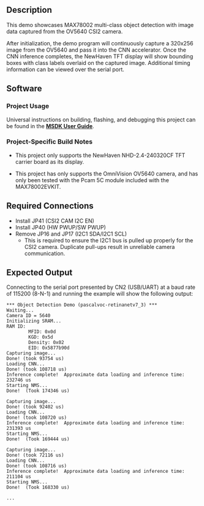 ## Description

This demo showcases MAX78002 multi-class object detection with image data captured from the OV5640 CSI2 camera.  

After initialization, the demo program will continuously capture a 320x256 image from the OV5640 and pass it into the CNN accelerator.  Once the CNN inference completes, the NewHaven TFT display will show bounding boxes with class labels overlaid on the captured image.  Additional timing information can be viewed over the serial port.

## Software

### Project Usage

Universal instructions on building, flashing, and debugging this project can be found in the **[MSDK User Guide](https://analog-devices-msdk.github.io/msdk/USERGUIDE/)**.

### Project-Specific Build Notes

* This project only supports the NewHaven NHD-2.4-240320CF TFT carrier board as its display.

* This project has only supports the OmniVision OV5640 camera, and has only been tested with the Pcam 5C module included with the MAX78002EVKIT.

## Required Connections

* Install JP41 (CSI2 CAM I2C EN)
* Install JP40 (HW PWUP/SW PWUP)
* Remove JP16 and JP17 (I2C1 SDA/I2C1 SCL)
    * This is required to ensure the I2C1 bus is pulled up properly for the CSI2 camera.  Duplicate pull-ups result in unreliable camera communication.

## Expected Output

Connecting to the serial port presented by CN2 (USB/UART) at a baud rate of 115200 (8-N-1) and running the example will show the following output:

```
*** Object Detection Demo (pascalvoc-retinanetv7_3) ***
Waiting...
Camera ID = 5640
Initializing SRAM...
RAM ID:
        MFID: 0x0d
        KGD: 0x5d
        Density: 0x02
        EID: 0x5877b90d
Capturing image...
Done! (took 93754 us)
Loading CNN...
Done! (took 108718 us)
Inference complete!  Approximate data loading and inference time: 232746 us
Starting NMS... 
Done!  (Took 174346 us)

Capturing image...
Done! (took 92402 us)
Loading CNN...
Done! (took 108720 us)
Inference complete!  Approximate data loading and inference time: 231393 us
Starting NMS... 
Done!  (Took 169444 us)

Capturing image...
Done! (took 72116 us)
Loading CNN...
Done! (took 108716 us)
Inference complete!  Approximate data loading and inference time: 211104 us
Starting NMS... 
Done!  (Took 168330 us)

...

```

